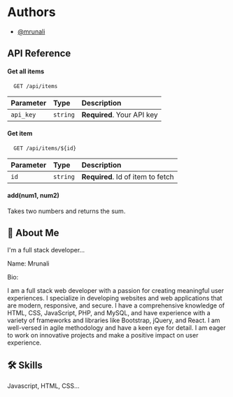 
# Authors

- [@mrunali](https://github.com/mrunalithombre/pwa)




## API Reference

#### Get all items

```http
  GET /api/items
```

| Parameter | Type     | Description                |
| :-------- | :------- | :------------------------- |
| `api_key` | `string` | **Required**. Your API key |

#### Get item

```http
  GET /api/items/${id}
```

| Parameter | Type     | Description                       |
| :-------- | :------- | :-------------------------------- |
| `id`      | `string` | **Required**. Id of item to fetch |

#### add(num1, num2)

Takes two numbers and returns the sum.


## 🚀 About Me
I'm a full stack developer...

Name: Mrunali

Bio:

I am a full stack web developer with a passion for creating meaningful user experiences. I specialize in developing websites and web applications that are modern, responsive, and secure. I have a comprehensive knowledge of HTML, CSS, JavaScript, PHP, and MySQL, and have experience with a variety of frameworks and libraries like Bootstrap, jQuery, and React. I am well-versed in agile methodology and have a keen eye for detail. I am eager to work on innovative projects and make a positive impact on user experience.
## 🛠 Skills
Javascript, HTML, CSS...

